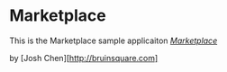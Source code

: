 # Marketplace

This is the Marketplace sample applicaiton [*Marketplace*](http://onemonthrails.com)

by [Josh Chen][http://bruinsquare.com]